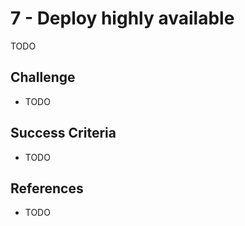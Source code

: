 # 7 - Deploy highly available

TODO

## Challenge
  - TODO

## Success Criteria
  - TODO

## References
  - TODO